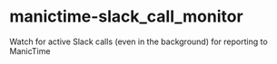 # manictime-slack_call_monitor
Watch for active Slack calls (even in the background) for reporting to ManicTime
